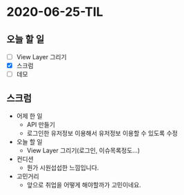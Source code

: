 # 2020-06-25-TIL

## 오늘 할 일

- [ ] View Layer 그리기
- [x] 스크럼
- [ ] 데모

## 스크럼

- 어제 한 일
    - API 만들기
    - 로그인한 유저정보 이용해서 유저정보 이용할 수 있도록 수정
- 오늘 할 일
    - View Layer 그리기(로그인, 이슈목록정도...)
- 컨디션
    - 뭔가 시원섭섭한 느낌입니다.
- 고민거리
    - 앞으로 취업을 어떻게 해야할까가 고민이네요.

